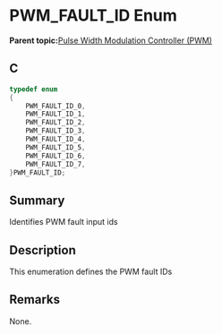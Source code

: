 # PWM\_FAULT\_ID Enum

**Parent topic:**[Pulse Width Modulation Controller \(PWM\)](GUID-0542D909-604D-44C7-8C7C-B1FE313960D0.md)

## C

```c
typedef enum
{
    PWM_FAULT_ID_0,
    PWM_FAULT_ID_1,
    PWM_FAULT_ID_2,
    PWM_FAULT_ID_3,
    PWM_FAULT_ID_4,
    PWM_FAULT_ID_5,
    PWM_FAULT_ID_6,
    PWM_FAULT_ID_7,
}PWM_FAULT_ID;

```

## Summary

Identifies PWM fault input ids

## Description

This enumeration defines the PWM fault IDs

## Remarks

None.


